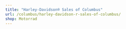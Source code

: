 ```yaml
---
title: "Harley-Davidson® Sales of Columbus"
url: /columbus/harley-davidson-r-sales-of-columbus/
shop: Motorrad
---
```

